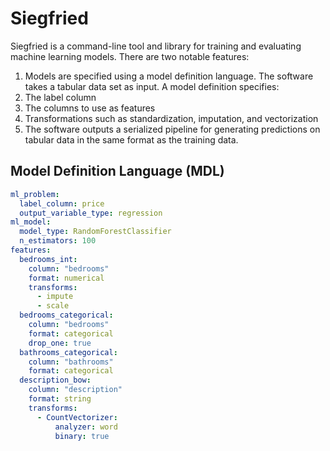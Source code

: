 # Siegfried
Siegfried is a command-line tool and library for training and evaluating machine learning models. There are two
notable features:

1. Models are specified using a model definition language.  The software takes a tabular data set as input.
A model definition specifies:
  1. The label column
  1. The columns to use as features
  1. Transformations such as standardization, imputation, and vectorization
1. The software outputs a serialized pipeline for generating predictions on tabular data in the same
format as the training data.

## Model Definition Language (MDL)

```yaml
ml_problem:
  label_column: price
  output_variable_type: regression
ml_model:
  model_type: RandomForestClassifier
  n_estimators: 100
features:
  bedrooms_int:
    column: "bedrooms"
    format: numerical
    transforms:
      - impute
      - scale
  bedrooms_categorical:
    column: "bedrooms"
    format: categorical
    drop_one: true
  bathrooms_categorical:
    column: "bathrooms"
    format: categorical
  description_bow:
    column: "description"
    format: string
    transforms:
      - CountVectorizer:
          analyzer: word
          binary: true
```


